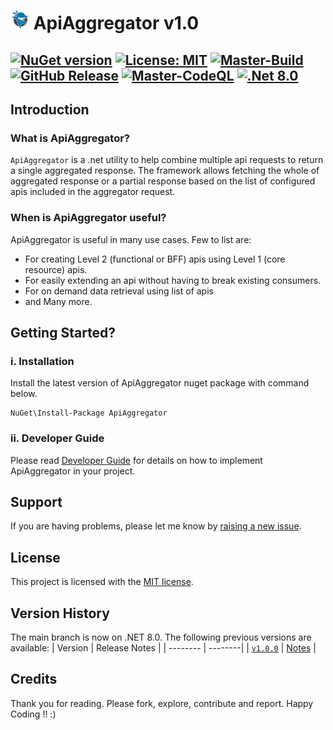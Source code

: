 # <img src="https://github.com/CodeShayk/ApiAggregator/blob/master/Images/ninja-icon-16.png" alt="ninja" style="width:30px;"/> ApiAggregator v1.0 
[![NuGet version](https://badge.fury.io/nu/ApiAggregator.svg)](https://badge.fury.io/nu/ApiAggregator) [![License: MIT](https://img.shields.io/badge/License-MIT-yellow.svg)](https://github.com/CodeShayk/ApiAggregator/blob/master/LICENSE.md) 
[![Master-Build](https://github.com/CodeShayk/ApiAggregator/actions/workflows/Master-Build.yml/badge.svg)](https://github.com/CodeShayk/ApiAggregator/actions/workflows/Master-Build.yml) 
[![GitHub Release](https://img.shields.io/github/v/release/CodeShayk/ApiAggregator?logo=github&sort=semver)](https://github.com/CodeShayk/ApiAggregator/releases/latest)
[![Master-CodeQL](https://github.com/CodeShayk/ApiAggregator/actions/workflows/Master-CodeQL.yml/badge.svg)](https://github.com/CodeShayk/ApiAggregator/actions/workflows/Master-CodeQL.yml) 
[![.Net 8.0](https://img.shields.io/badge/.Net-8.0-blue)](https://dotnet.microsoft.com/en-us/download/dotnet/8.0)
--
## Introduction
### What is ApiAggregator?
`ApiAggregator` is a .net utility to help combine multiple api requests to return a single aggregated response. 
The framework allows fetching the whole of aggregated response or a partial response based on the list of configured apis included in the aggregator request.

### When is ApiAggregator useful?
ApiAggregator is useful in many use cases. Few to list are:
- For creating Level 2 (functional or BFF) apis using Level 1 (core resource) apis.
- For easily extending an api without having to break existing consumers.
- For on demand data retrieval using list of apis
- and Many more.

## Getting Started?
### i. Installation
Install the latest version of ApiAggregator nuget package with command below. 

```
NuGet\Install-Package ApiAggregator 
```

### ii. Developer Guide

Please read [Developer Guide](https://github.com/CodeShayk/ApiAggregator/blob/master/ApiAggregator.md) for details on how to implement ApiAggregator in your project.

## Support

If you are having problems, please let me know by [raising a new issue](https://github.com/CodeShayk/ApiAggregator/issues/new/choose).

## License

This project is licensed with the [MIT license](LICENSE).

## Version History
The main branch is now on .NET 8.0. The following previous versions are available:
| Version  | Release Notes |
| -------- | --------|
| [`v1.0.0`](https://github.com/CodeShayk/ApiAggregator/tree/v1.0.0) |  [Notes](https://github.com/CodeShayk/ApiAggregator/releases/tag/v1.0.0) |

## Credits
Thank you for reading. Please fork, explore, contribute and report. Happy Coding !! :)
